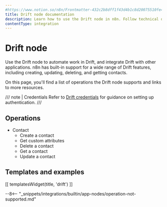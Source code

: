 ```yaml
---
#https://www.notion.so/n8n/Frontmatter-432c2b8dff1f43d4b1c8d20075510fe4
title: Drift node documentation
description: Learn how to use the Drift node in n8n. Follow technical documentation to integrate Drift node into your workflows.
contentType: integration
---
```


# Drift node

Use the Drift node to automate work in Drift, and integrate Drift with other applications. n8n has built-in support for a wide range of Drift features, including creating, updating, deleting, and getting contacts. 

On this page, you'll find a list of operations the Drift node supports and links to more resources.

/// note | Credentials
Refer to [Drift credentials](/integrations/builtin/credentials/drift/) for guidance on setting up authentication. 
///

## Operations

* Contact
    * Create a contact
    * Get custom attributes
    * Delete a contact
    * Get a contact
    * Update a contact

## Templates and examples

<!-- see https://www.notion.so/n8n/Pull-in-templates-for-the-integrations-pages-37c716837b804d30a33b47475f6e3780 -->
[[ templatesWidget(title, 'drift') ]]

--8<-- "_snippets/integrations/builtin/app-nodes/operation-not-supported.md"

